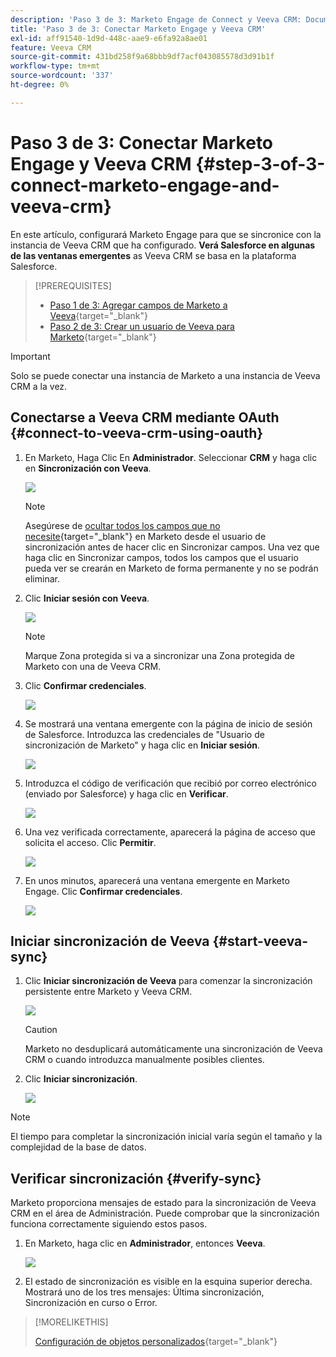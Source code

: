 ```yaml
---
description: 'Paso 3 de 3: Marketo Engage de Connect y Veeva CRM: Documentos de Marketo: documentación del producto'
title: 'Paso 3 de 3: Conectar Marketo Engage y Veeva CRM'
exl-id: aff91540-1d9d-448c-aae9-e6fa92a8ae01
feature: Veeva CRM
source-git-commit: 431bd258f9a68bbb9df7acf043085578d3d91b1f
workflow-type: tm+mt
source-wordcount: '337'
ht-degree: 0%

---
```


# Paso 3 de 3: Conectar Marketo Engage y Veeva CRM {#step-3-of-3-connect-marketo-engage-and-veeva-crm}

En este artículo, configurará Marketo Engage para que se sincronice con la instancia de Veeva CRM que ha configurado. **Verá Salesforce en algunas de las ventanas emergentes** as Veeva CRM se basa en la plataforma Salesforce.

>[!PREREQUISITES]
>
>* [Paso 1 de 3: Agregar campos de Marketo a Veeva](/help/marketo/product-docs/crm-sync/veeva-crm-sync/setup/step-1-of-3-add-marketo-fields-to-veeva-crm.md){target="_blank"}
>* [Paso 2 de 3: Crear un usuario de Veeva para Marketo](/help/marketo/product-docs/crm-sync/veeva-crm-sync/setup/step-2-of-3-create-a-veeva-crm-user-for-marketo-engage.md){target="_blank"}

>[!IMPORTANT]
>
>Solo se puede conectar una instancia de Marketo a una instancia de Veeva CRM a la vez.

## Conectarse a Veeva CRM mediante OAuth {#connect-to-veeva-crm-using-oauth}

1. En Marketo, Haga Clic En **Administrador**. Seleccionar **CRM** y haga clic en **Sincronización con Veeva**.

   ![](assets/step-3-of-3-connect-marketo-engage-1.png)

   >[!NOTE]
   >
   >Asegúrese de [ocultar todos los campos que no necesite](/help/marketo/product-docs/crm-sync/salesforce-sync/sfdc-sync-details/hide-a-salesforce-field-from-the-marketo-sync.md){target="_blank"} en Marketo desde el usuario de sincronización antes de hacer clic en Sincronizar campos. Una vez que haga clic en Sincronizar campos, todos los campos que el usuario pueda ver se crearán en Marketo de forma permanente y no se podrán eliminar.

1. Clic **Iniciar sesión con Veeva**.

   ![](assets/step-3-of-3-connect-marketo-engage-2.png)

   >[!NOTE]
   >
   >Marque Zona protegida si va a sincronizar una Zona protegida de Marketo con una de Veeva CRM.

1. Clic **Confirmar credenciales**.

   ![](assets/step-3-of-3-connect-marketo-engage-3.png)

1. Se mostrará una ventana emergente con la página de inicio de sesión de Salesforce. Introduzca las credenciales de &quot;Usuario de sincronización de Marketo&quot; y haga clic en **Iniciar sesión**.

   ![](assets/step-3-of-3-connect-marketo-engage-4.png)

1. Introduzca el código de verificación que recibió por correo electrónico (enviado por Salesforce) y haga clic en **Verificar**.

   ![](assets/step-3-of-3-connect-marketo-engage-5.png)

1. Una vez verificada correctamente, aparecerá la página de acceso que solicita el acceso. Clic **Permitir**.

   ![](assets/step-3-of-3-connect-marketo-engage-6.png)

1. En unos minutos, aparecerá una ventana emergente en Marketo Engage. Clic **Confirmar credenciales**.

   ![](assets/step-3-of-3-connect-marketo-engage-7.png)

## Iniciar sincronización de Veeva {#start-veeva-sync}

1. Clic **Iniciar sincronización de Veeva** para comenzar la sincronización persistente entre Marketo y Veeva CRM.

   ![](assets/step-3-of-3-connect-marketo-engage-8.png)

   >[!CAUTION]
   >
   >Marketo no desduplicará automáticamente una sincronización de Veeva CRM o cuando introduzca manualmente posibles clientes.

1. Clic **Iniciar sincronización**.

   ![](assets/step-3-of-3-connect-marketo-engage-9.png)

>[!NOTE]
>
>El tiempo para completar la sincronización inicial varía según el tamaño y la complejidad de la base de datos.

## Verificar sincronización {#verify-sync}

Marketo proporciona mensajes de estado para la sincronización de Veeva CRM en el área de Administración. Puede comprobar que la sincronización funciona correctamente siguiendo estos pasos.

1. En Marketo, haga clic en **Administrador**, entonces **Veeva**.

   ![](assets/step-3-of-3-connect-marketo-engage-10.png)

1. El estado de sincronización es visible en la esquina superior derecha. Mostrará uno de los tres mensajes: Última sincronización, Sincronización en curso o Error.

>[!MORELIKETHIS]
>
>[Configuración de objetos personalizados](/help/marketo/product-docs/crm-sync/veeva-crm-sync/sync-details/custom-object-sync.md){target="_blank"}

